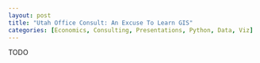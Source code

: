 ```yaml
---
layout: post
title: "Utah Office Consult: An Excuse To Learn GIS"
categories: [Economics, Consulting, Presentations, Python, Data, Viz]
---
```


TODO